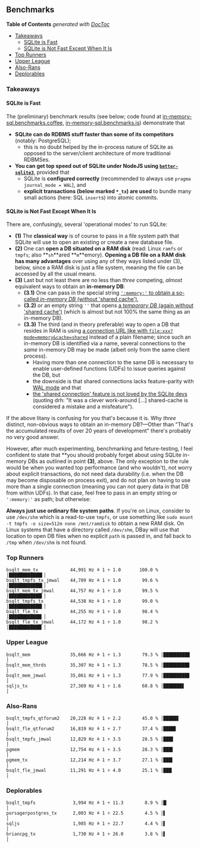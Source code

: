 

## Benchmarks


<!-- START doctoc generated TOC please keep comment here to allow auto update -->
<!-- DON'T EDIT THIS SECTION, INSTEAD RE-RUN doctoc TO UPDATE -->
**Table of Contents**  *generated with [DocToc](https://github.com/thlorenz/doctoc)*

- [Takeaways](#takeaways)
  - [SQLite is Fast](#sqlite-is-fast)
  - [SQLite is Not Fast Except When It Is](#sqlite-is-not-fast-except-when-it-is)
- [Top Runners](#top-runners)
- [Upper League](#upper-league)
- [Also-Rans](#also-rans)
- [Deplorables](#deplorables)

<!-- END doctoc generated TOC please keep comment here to allow auto update -->

### Takeaways

#### SQLite is Fast

The (preliminary) benchmark results (see below; code found at
[in-memory-sql.benchmarks.coffee](https://github.com/loveencounterflow/hengist/blob/master/dev/in-memory-sql/src/in-memory-sql.benchmarks.coffee),
[in-memory-sql.benchmarks.js](https://github.com/loveencounterflow/hengist/blob/master/dev/in-memory-sql/lib/in-memory-sql.benchmarks.js))
demonstrate that

* **SQLite can do RDBMS stuff faster than some of its competitors** (notably: PostgreSQL);
  * this is no doubt helped by the in-process nature of SQLite as opposed to the server/client architecture
    of more traditional RDBMSes.
* **You can get top speed out of SQLite under NodeJS using
  [`better-sqlite3`](https://github.com/JoshuaWise/better-sqlite3)**, provided that
  * SQLite is **configured correctly** (recommended to always use `pragma journal_mode = WAL`), and
  * **explicit transactions (below marked `*_tx`) are used** to bundle many small actions (here: SQL
    `insert`s) into atomic commits.


#### SQLite is Not Fast Except When It Is

There are, confusingly, several 'operational modes' to run SQLite:

* **(1)** The **classical way** is of course to pass in a file system path that SQLite will use to open an
  existing or create a new database file.
* **(2)** One can **open a DB situated on a RAM disk** (read: Linux `ramfs` or `tmpfs`; also **`sh`**ared
  **`m`**emory). **Opening a DB file on a RAM disk has many advantages** over using any of they ways listed
  under (3), below, since a RAM disk is just a file system, meaning the file can be accessed by all the
  usual means.
* **(3)** Last but not least there are no less than *three* competing, *almost* equivalent ways to obtain an
  **in-memory DB**:
  * **(3.1)** One can pass in the special string [`':memory:'` to obtain a so-called *in-memory DB* (without
    'shared cache')](https://www.sqlite.org/inmemorydb.html),
  * **(3.2)** or an empty string `''` that opens [a *temporary DB* (again without 'shared
    cache')](https://www.sqlite.org/inmemorydb.html#temp_db) (which is almost but not 100% the same thing as
    an in-memory DB).
  * **(3.3)** The third (and in theory preferable) way to open a DB that resides in RAM is using [a
    connection URL like with
    `file:xxx?mode=memory&cache=shared`](https://www.sqlite.org/sharedcache.html#inmemsharedcache) instead
    of a plain filename; since such an in-memory DB is identified via a name, several connections to the
    *same* in-memory DB may be made (albeit only from the same client process).
    * Having more than one connection to the same DB is necessary to enable user-defined functions (UDFs) to
      issue queries against the DB, but
    * the downside is that shared connections lacks feature-parity with [WAL
      mode](https://sqlite.org/wal.html) and that
    * [the 'shared connection' feature is not loved by the SQLite
      devs](https://sqlite.org/forum/info/871b9085849abd6e) (quoting drh: "It was a clever work-around [...]
      shared-cache is considered a mistake and a misfeature").

If the above litany is confusing for you that's because it is. Why *three* distinct, non-obvious ways to
obtain an in-memory DB?—Other than "That's the accumulated results of over 20 years of development" there's
probably no very good answer.

However, after much experimenting, benchmarking and feture-testing, I feel confident to state that **you
should probably forget about using SQLite in-memory DBs as outlined in point **(3)**, above. The only
exception to the rule would be when you wanted top performance (and who wouldn't), not worry about explicit
transactions, do not need data durability (i.e. when the DB may become disposable on process exit), and do
not plan on having to use more than a single connection (meaning you can not query data in that DB from
within UDFs). In that case, feel free to pass in an empty string or `':memory:'` as path; but otherwise:

**Always just use ordinary file system paths**. If you're on Linux, consider to use `/dev/shm` which is a
read-to-use `tmpfs`, or use something like `sudo mount -t tmpfs -o size=512m none /mnt/ramdisk` to obtain a
new RAM disk. On Linux systems that have a directory called `/dev/shm`, DBay will use that location to open
DB files when no explicit `path` is passed in, and fall back to `/tmp` when `/dev/shm` is not found.

### Top Runners

```
bsqlt_mem_tx            44,991 Hz ≙ 1 ÷ 1.0       100.0 % │████████████▌│
bsqlt_tmpfs_tx_jmwal    44,789 Hz ≙ 1 ÷ 1.0        99.6 % │████████████▌│
bsqlt_mem_tx_jmwal      44,757 Hz ≙ 1 ÷ 1.0        99.5 % │████████████▍│
bsqlt_tmpfs_tx          44,538 Hz ≙ 1 ÷ 1.0        99.0 % │████████████▍│
bsqlt_fle_tx            44,255 Hz ≙ 1 ÷ 1.0        98.4 % │████████████▎│
bsqlt_fle_tx_jmwal      44,172 Hz ≙ 1 ÷ 1.0        98.2 % │████████████▎│
```

### Upper League

```
bsqlt_mem               35,666 Hz ≙ 1 ÷ 1.3        79.3 % │█████████▉   │
bsqlt_mem_thrds         35,307 Hz ≙ 1 ÷ 1.3        78.5 % │█████████▊   │
bsqlt_mem_jmwal         35,061 Hz ≙ 1 ÷ 1.3        77.9 % │█████████▊   │
sqljs_tx                27,369 Hz ≙ 1 ÷ 1.6        60.8 % │███████▋     │
```

### Also-Rans

```
bsqlt_tmpfs_qtforum2    20,228 Hz ≙ 1 ÷ 2.2        45.0 % │█████▋       │
bsqlt_fle_qtforum2      16,819 Hz ≙ 1 ÷ 2.7        37.4 % │████▋        │
bsqlt_tmpfs_jmwal       12,829 Hz ≙ 1 ÷ 3.5        28.5 % │███▋         │
pgmem                   12,754 Hz ≙ 1 ÷ 3.5        28.3 % │███▌         │
pgmem_tx                12,214 Hz ≙ 1 ÷ 3.7        27.1 % │███▍         │
bsqlt_fle_jmwal         11,291 Hz ≙ 1 ÷ 4.0        25.1 % │███▏         │
```

### Deplorables

```
bsqlt_tmpfs              3,994 Hz ≙ 1 ÷ 11.3        8.9 % │█▏           │
porsagerpostgres_tx      2,003 Hz ≙ 1 ÷ 22.5        4.5 % │▌            │
sqljs                    1,985 Hz ≙ 1 ÷ 22.7        4.4 % │▌            │
briancpg_tx              1,730 Hz ≙ 1 ÷ 26.0        3.8 % │▌            │
```








